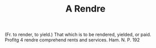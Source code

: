 ---
title: A Rendre
permalink: "/definitions/a-rendre.html"
body: "(Fr. to render, to yield.) That which is to be rendered, yielded, or paid.
  Profitg 4 rendre comprehend rents and services. Ham. N. P. 192"
published_at: '2018-07-07'
layout: post
---